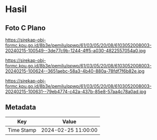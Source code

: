 # Hasil

## Foto C Plano

https://sirekap-obj-formc.kpu.go.id/8b3e/pemilu/ppwp/61/03/05/20/08/6103052008003-20240215-100549--3de77c9b-1244-4ff5-a030-4822557054a0.jpg

https://sirekap-obj-formc.kpu.go.id/8b3e/pemilu/ppwp/61/03/05/20/08/6103052008003-20240215-100624--3651aebc-58a3-4b40-880a-78fdf7f6b82e.jpg

https://sirekap-obj-formc.kpu.go.id/8b3e/pemilu/ppwp/61/03/05/20/08/6103052008003-20240215-100631--79eb4774-c42a-437b-85e8-57aa4c78a0ad.jpg


## Metadata

| Key        | Value               |
| ---------- | ------------------- |
| Time Stamp | 2024-02-25 11:00:00 |



